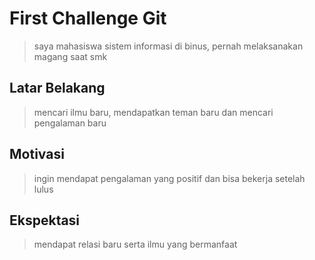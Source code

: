 # First Challenge Git

> saya mahasiswa sistem informasi di binus, pernah melaksanakan magang saat smk 


## Latar Belakang

> mencari ilmu baru, mendapatkan teman baru dan mencari pengalaman baru

## Motivasi

> ingin mendapat pengalaman yang positif dan bisa bekerja setelah lulus

## Ekspektasi

> mendapat relasi baru serta ilmu yang bermanfaat